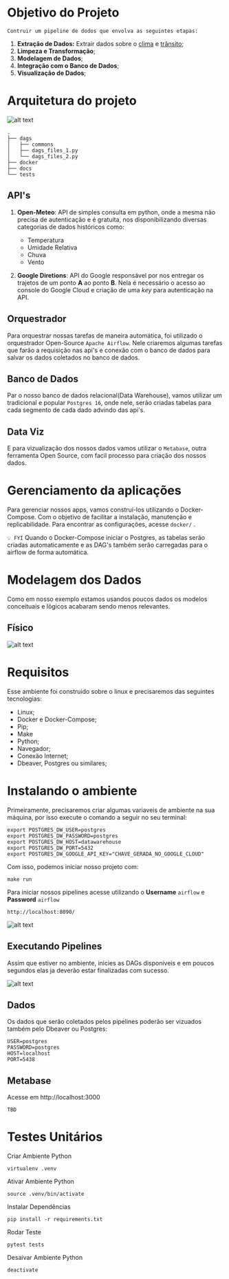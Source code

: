 # Objetivo do Projeto
    Contruir um pipeline de dodos que envolva as seguintes etapas:
1. **Extração de Dados:** Extrair dados sobre o [clima](https://open-meteo.com/en/docs#latitude=-23.1794&longitude=-45.8869&timezone=America%2FSao_Paulo) e [trânsito](https://developers.google.com/maps/documentation/directions/overview);
2. **Limpeza e Transformação**;
3. **Modelagem de Dados**;
4. **Integração com o Banco de Dados**;
5. **Visualização de Dados**; 


# Arquitetura do projeto
![alt text](docs/images/arquitetura_projeto.png)

    .
    ├── dags
    │   ├── commons
    │   ├── dags_files_1.py
    │   └── dags_files_2.py
    ├── docker
    ├── docs
    └── tests


## API's
1. **Open-Meteo**: API de simples consulta em python, onde a mesma não precisa de autenticação e é gratuita, nos disponibilizando diversas categorias de dados históricos como:
    
    - Temperatura
    - Umidade Relativa
    - Chuva
    - Vento 

2. **Google Diretions**: API do Google responsável por nos entregar os trajetos de um ponto **A** ao ponto **B**. Nela é necessário o acesso ao console do Google Cloud e criação de uma *key* para autenticação na API.

## Orquestrador
Para orquestrar nossas tarefas de maneira automática, foi utilizado o orquestrador Open-Source `Apache Airflow`. Nele criaremos algumas tarefas que farão a requisição nas api's e conexão com o banco de dados para salvar os dados coletados no banco de dados.

## Banco de Dados
Par o nosso banco de dados relacional(Data Warehouse), vamos utilizar um tradicional e popular `Postgres 16`, onde nele, serão criadas tabelas para cada segmento de cada dado advindo das api's.

## Data Viz
E para vizualização dos nossos dados vamos utilizar o `Metabase`, outra ferramenta Open Source, com facil processo para criação dos nossos dados.

#  Gerenciamento da aplicações
Para gerenciar nossos apps, vamos construí-los utilizando o Docker-Compose. Com o objetivo de facilitar a instalação, manutenção e replicabilidade. Para encontrar as configurações, acesse `docker/` .

`💡 FYI` Quando o Docker-Compose iniciar o Postgres, as tabelas serão criadas automaticamente e as DAG's também serão carregadas para o airflow de forma automática. 


# Modelagem dos Dados 
Como em nosso exemplo estamos usandos poucos dados os modelos conceituais e lõgicos acabaram sendo menos relevantes.

## Físico
![alt text](docs/data/Untitled.svg)


# Requisitos
Esse ambiente foi construido sobre o linux e precisaremos das seguintes tecnologias:

- Linux;
- Docker e Docker-Compose;
- Pip;
- Make
- Python;
- Navegador;
- Conexão Internet;
- Dbeaver, Postgres ou similares;


# Instalando o ambiente
Primeiramente, precisaremos criar algumas variaveis de ambiente na sua máquina, por isso execute o comando a seguir no seu terminal:

    export POSTGRES_DW_USER=postgres
    export POSTGRES_DW_PASSWORD=postgres
    export POSTGRES_DW_HOST=datawarehouse
    export POSTGRES_DW_PORT=5432
    export POSTGRES_DW_GOOGLE_API_KEY="CHAVE_GERADA_NO_GOOGLE_CLOUD"


Com isso, podemos iniciar nosso projeto com:

    make run


Para iniciar nossos pipelines acesse utilizando o **Username** `airflow` e **Password** `airflow` 
    
    http://localhost:8090/

![alt text](docs/images/tela_login_airflow.png)


## Executando Pipelines
Assim que estiver no ambiente, inicies as DAGs disponíveis e em poucos segundos elas ja deverão estar finalizadas com sucesso.

![alt text](docs/images/dasg_exemplo.png)


## Dados
Os dados que serão coletados pelos pipelines poderão ser vizuados também pelo Dbeaver ou Postgres:

    USER=postgres
    PASSWORD=postgres
    HOST=localhost
    PORT=5438

## Metabase
Acesse em http://localhost:3000

`TBD`

# Testes Unitários

Criar  Ambiente Python
	
    virtualenv .venv

Ativar Ambiente Python

	source .venv/bin/activate

Instalar Dependências

    pip install -r requirements.txt

Rodar Teste

    pytest tests


Desaivar Ambiente Python
	
    deactivate
